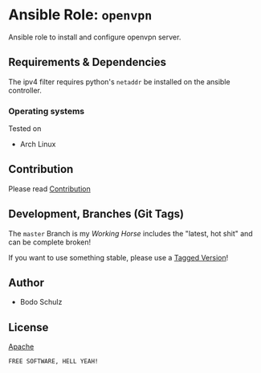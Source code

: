 # Ansible Role:  `openvpn`

Ansible role to install and configure openvpn server.

## Requirements & Dependencies

The ipv4 filter requires python's `netaddr` be installed on the ansible controller.


### Operating systems

Tested on

* Arch Linux



## Contribution

Please read [Contribution](CONTRIBUTING.md)

## Development,  Branches (Git Tags)

The `master` Branch is my *Working Horse* includes the "latest, hot shit" and can be complete broken!

If you want to use something stable, please use a [Tagged Version](https://gitlab.com/bodsch/ansible-openvpn/-/tags)!


## Author

- Bodo Schulz

## License

[Apache](LICENSE)

`FREE SOFTWARE, HELL YEAH!`
